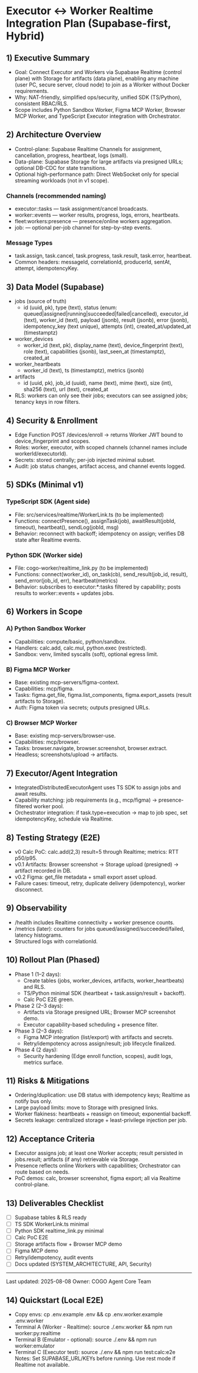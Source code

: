 
# Executor ↔ Worker Realtime Integration Plan (Supabase-first, Hybrid)

## 1) Executive Summary
- Goal: Connect Executor and Workers via Supabase Realtime (control plane) with Storage for artifacts (data plane), enabling any machine (user PC, secure server, cloud node) to join as a Worker without Docker requirements.
- Why: NAT-friendly, simplified ops/security, unified SDK (TS/Python), consistent RBAC/RLS.
- Scope includes Python Sandbox Worker, Figma MCP Worker, Browser MCP Worker, and TypeScript Executor integration with Orchestrator.

## 2) Architecture Overview
- Control-plane: Supabase Realtime Channels for assignment, cancellation, progress, heartbeat, logs (small).
- Data-plane: Supabase Storage for large artifacts via presigned URLs; optional DB-CDC for state transitions.
- Optional high-performance path: Direct WebSocket only for special streaming workloads (not in v1 scope).

### Channels (recommended naming)
- executor:<executorId>:tasks — task assignment/cancel broadcasts.
- worker:<workerId>:events — worker results, progress, logs, errors, heartbeats.
- fleet:workers:presence — presence/online workers aggregation.
- job:<jobId> — optional per-job channel for step-by-step events.

### Message Types
- task.assign, task.cancel, task.progress, task.result, task.error, heartbeat.
- Common headers: messageId, correlationId, producerId, sentAt, attempt, idempotencyKey.

## 3) Data Model (Supabase)
- jobs (source of truth)
  - id (uuid, pk), type (text), status (enum: queued|assigned|running|succeeded|failed|cancelled),
    executor_id (text), worker_id (text), payload (jsonb), result (jsonb), error (jsonb),
    idempotency_key (text unique), attempts (int), created_at/updated_at (timestamptz)
- worker_devices
  - worker_id (text, pk), display_name (text), device_fingerprint (text), role (text),
    capabilities (jsonb), last_seen_at (timestamptz), created_at
- worker_heartbeats
  - worker_id (text), ts (timestamptz), metrics (jsonb)
- artifacts
  - id (uuid, pk), job_id (uuid), name (text), mime (text), size (int), sha256 (text), url (text), created_at
- RLS: workers can only see their jobs; executors can see assigned jobs; tenancy keys in row filters.

## 4) Security & Enrollment
- Edge Function POST /devices/enroll → returns Worker JWT bound to device_fingerprint and scopes.
- Roles: worker, executor, with scoped channels (channel names include workerId/executorId).
- Secrets: stored centrally; per-job injected minimal subset.
- Audit: job status changes, artifact access, and channel events logged.

## 5) SDKs (Minimal v1)
### TypeScript SDK (Agent side)
- File: src/services/realtime/WorkerLink.ts (to be implemented)
- Functions: connectPresence(), assignTask(job), awaitResult(jobId, timeout), heartbeat(), sendLog(jobId, msg)
- Behavior: reconnect with backoff; idempotency on assign; verifies DB state after Realtime events.

### Python SDK (Worker side)
- File: cogo-worker/realtime_link.py (to be implemented)
- Functions: connect(worker_id), on_task(cb), send_result(job_id, result), send_error(job_id, err), heartbeat(metrics)
- Behavior: subscribes to executor:*:tasks filtered by capability; posts results to worker:<id>:events + updates jobs.

## 6) Workers in Scope
### A) Python Sandbox Worker
- Capabilities: compute/basic, python/sandbox.
- Handlers: calc.add, calc.mul, python.exec (restricted).
- Sandbox: venv, limited syscalls (soft), optional egress limit.

### B) Figma MCP Worker
- Base: existing mcp-servers/figma-context.
- Capabilities: mcp/figma.
- Tasks: figma.get_file, figma.list_components, figma.export_assets (result artifacts to Storage).
- Auth: Figma token via secrets; outputs presigned URLs.

### C) Browser MCP Worker
- Base: existing mcp-servers/browser-use.
- Capabilities: mcp/browser.
- Tasks: browser.navigate, browser.screenshot, browser.extract.
- Headless; screenshots/upload → artifacts.

## 7) Executor/Agent Integration
- IntegratedDistributedExecutorAgent uses TS SDK to assign jobs and await results.
- Capability matching: job requirements (e.g., mcp/figma) → presence-filtered worker pool.
- Orchestrator integration: if task.type=execution → map to job spec, set idempotencyKey, schedule via Realtime.

## 8) Testing Strategy (E2E)
- v0 Calc PoC: calc.add(2,3) result=5 through Realtime; metrics: RTT p50/p95.
- v0.1 Artifacts: Browser screenshot → Storage upload (presigned) → artifact recorded in DB.
- v0.2 Figma: get_file metadata + small export asset upload.
- Failure cases: timeout, retry, duplicate delivery (idempotency), worker disconnect.

## 9) Observability
- /health includes Realtime connectivity + worker presence counts.
- /metrics (later): counters for jobs queued/assigned/succeeded/failed, latency histograms.
- Structured logs with correlationId.

## 10) Rollout Plan (Phased)
- Phase 1 (1–2 days):
  - Create tables (jobs, worker_devices, artifacts, worker_heartbeats) and RLS.
  - TS/Python minimal SDK (heartbeat + task.assign/result + backoff).
  - Calc PoC E2E green.
- Phase 2 (2–3 days):
  - Artifacts via Storage presigned URL; Browser MCP screenshot demo.
  - Executor capability-based scheduling + presence filter.
- Phase 3 (2–3 days):
  - Figma MCP integration (list/export) with artifacts and secrets.
  - Retry/idempotency across assign/result; job lifecycle finalized.
- Phase 4 (2 days):
  - Security hardening (Edge enroll function, scopes), audit logs, metrics surface.

## 11) Risks & Mitigations
- Ordering/duplication: use DB status with idempotency keys; Realtime as notify bus only.
- Large payload limits: move to Storage with presigned links.
- Worker flakiness: heartbeats + reassign on timeout; exponential backoff.
- Secrets leakage: centralized storage + least-privilege injection per job.

## 12) Acceptance Criteria
- Executor assigns job; at least one Worker accepts; result persisted in jobs.result; artifacts (if any) retrievable via Storage.
- Presence reflects online Workers with capabilities; Orchestrator can route based on needs.
- PoC demos: calc, browser screenshot, figma export; all via Realtime control-plane.

## 13) Deliverables Checklist
- [ ] Supabase tables & RLS ready
- [ ] TS SDK WorkerLink.ts minimal
- [ ] Python SDK realtime_link.py minimal
- [ ] Calc PoC E2E
- [ ] Storage artifacts flow + Browser MCP demo
- [ ] Figma MCP demo
- [ ] Retry/idempotency, audit events
- [ ] Docs updated (SYSTEM_ARCHITECTURE, API, Security)

---
Last updated: 2025-08-08
Owner: COGO Agent Core Team


## 14) Quickstart (Local E2E)
- Copy envs: cp .env.example .env && cp .env.worker.example .env.worker
- Terminal A (Worker - Realtime): source ./.env.worker && npm run worker:py:realtime
- Terminal B (Emulator - optional): source ./.env && npm run worker:emulator
- Terminal C (Executor test): source ./.env && npm run test:calc:e2e
Notes: Set SUPABASE_URL/KEYs before running. Use rest mode if Realtime not available.
